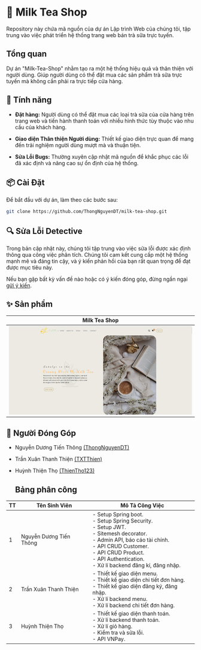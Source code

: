 # 🛒 Milk Tea Shop

Repository này chứa mã nguồn của dự án Lập trình Web của chúng tôi, tập trung vào việc phát triển hệ thống trang web bán trà sữa trực tuyến.

## Tổng quan

Dự án "Milk-Tea-Shop" nhằm tạo ra một hệ thống hiệu quả và thân thiện với người dùng. Giúp người dùng có thể đặt mua các sản phẩm trà sữa trực tuyến mà không cần phải ra trực tiếp cửa hàng.

## 🚀 Tính năng

- **Đặt hàng:** Người dùng có thể đặt mua các loại trà sữa của cửa hàng trên trang web và tiến hành thanh toán với nhiều hình thức tùy thuộc vào nhu cầu của khách hàng.

- **Giao diện Thân thiện Người dùng:** Thiết kế giao diện trực quan để mang đến trải nghiệm người dùng mượt mà và thuận tiện.

- **Sửa Lỗi Bugs:** Thường xuyên cập nhật mã nguồn để khắc phục các lỗi đã xác định và nâng cao sự ổn định của hệ thống.

## 📦 Cài Đặt

Để bắt đầu với dự án, làm theo các bước sau:

```bash
git clone https://github.com/ThongNguyenDT/milk-tea-shop.git
```

## 🔍 Sửa Lỗi Detective

Trong bản cập nhật này, chúng tôi tập trung vào việc sửa lỗi được xác định thông qua công việc phân tích. Chúng tôi cam kết cung cấp một hệ thống mạnh mẽ và đáng tin cậy, và ý kiến phản hồi của bạn rất quan trọng để đạt được mục tiêu này.

Nếu bạn gặp bất kỳ vấn đề nào hoặc có ý kiến đóng góp, đừng ngần ngại [gửi ý kiến](https://github.com/ThongNguyenDT/milk-tea-shop/issues).

## ✨ Sản phẩm
<div align="center">

| Milk Tea Shop |
|--------------|
| ![Milk Tea Shop](https://github.com/ThienTho123/milk-tea-shop/blob/master/project-b/assets/img.png)
</div>

## 👥 Người Đóng Góp
- Nguyễn Dương Tiến Thông [(ThongNguyenDT)](https://github.com/ThongNguyenDT)
- Trần Xuân Thanh Thiện [(TXTThien)](https://github.com/TXTThien)
- Huỳnh Thiện Thọ [(ThienTho123)](https://github.com/ThienTho123)

  ## Bảng phân công
| TT | Tên Sinh Viên | Mô Tả Công Việc |
| -- | -------------- | --------------- |
| 1 | Nguyễn Dương Tiến Thông | - Setup Spring boot.<br>- Setup Spring Security.<br>- Setup JWT.<br>- Sitemesh decorator.<br>- Admin API, báo cáo tài chính.<br>- API CRUD Customer.<br>- API CRUD Product.<br>- API Authentication.<br>- Xử lí backend đăng kí, đăng nhập. |
| 2 | Trần Xuân Thanh Thiện | - Thiết kế giao diện menu.<br>- Thiết kế giao diện chi tiết đơn hàng.<br>- Thiết kế giao diện đăng ký, đăng nhập.<br>- Xử lí backend menu.<br>- Xử lí backend chi tiết đơn hàng. |
| 3 | Huỳnh Thiện Thọ | - Thiết kế giao diện thanh toán.<br>- Xử lí backend thanh toán.<br>- Xử lí giỏ hàng.<br>- Kiểm tra và sửa lỗi.<br>- API VNPay. |
